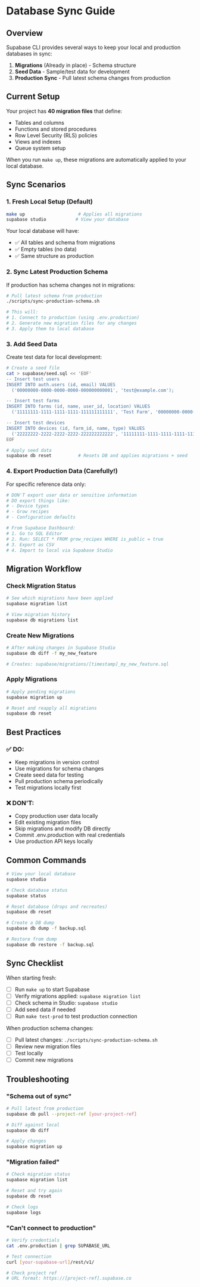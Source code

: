 # Database Sync Guide

## Overview

Supabase CLI provides several ways to keep your local and production databases in sync:

1. **Migrations** (Already in place) - Schema structure
2. **Seed Data** - Sample/test data for development
3. **Production Sync** - Pull latest schema changes from production

## Current Setup

Your project has **40 migration files** that define:
- Tables and columns
- Functions and stored procedures
- Row Level Security (RLS) policies
- Views and indexes
- Queue system setup

When you run `make up`, these migrations are automatically applied to your local database.

## Sync Scenarios

### 1. Fresh Local Setup (Default)
```bash
make up                    # Applies all migrations
supabase studio           # View your database
```

Your local database will have:
- ✅ All tables and schema from migrations
- ✅ Empty tables (no data)
- ✅ Same structure as production

### 2. Sync Latest Production Schema
If production has schema changes not in migrations:

```bash
# Pull latest schema from production
./scripts/sync-production-schema.sh

# This will:
# 1. Connect to production (using .env.production)
# 2. Generate new migration files for any changes
# 3. Apply them to local database
```

### 3. Add Seed Data
Create test data for local development:

```bash
# Create a seed file
cat > supabase/seed.sql << 'EOF'
-- Insert test users
INSERT INTO auth.users (id, email) VALUES 
  ('00000000-0000-0000-0000-000000000001', 'test@example.com');

-- Insert test farms
INSERT INTO farms (id, name, user_id, location) VALUES 
  ('11111111-1111-1111-1111-111111111111', 'Test Farm', '00000000-0000-0000-0000-000000000001', 'Test Location');

-- Insert test devices
INSERT INTO devices (id, farm_id, name, type) VALUES 
  ('22222222-2222-2222-2222-222222222222', '11111111-1111-1111-1111-111111111111', 'Test Sensor', 'sensor');
EOF

# Apply seed data
supabase db reset          # Resets DB and applies migrations + seed
```

### 4. Export Production Data (Carefully!)
For specific reference data only:

```bash
# DON'T export user data or sensitive information
# DO export things like:
# - Device types
# - Grow recipes
# - Configuration defaults

# From Supabase Dashboard:
# 1. Go to SQL Editor
# 2. Run: SELECT * FROM grow_recipes WHERE is_public = true
# 3. Export as CSV
# 4. Import to local via Supabase Studio
```

## Migration Workflow

### Check Migration Status
```bash
# See which migrations have been applied
supabase migration list

# View migration history
supabase db migrations list
```

### Create New Migrations
```bash
# After making changes in Supabase Studio
supabase db diff -f my_new_feature

# Creates: supabase/migrations/[timestamp]_my_new_feature.sql
```

### Apply Migrations
```bash
# Apply pending migrations
supabase migration up

# Reset and reapply all migrations
supabase db reset
```

## Best Practices

### ✅ DO:
- Keep migrations in version control
- Use migrations for schema changes
- Create seed data for testing
- Pull production schema periodically
- Test migrations locally first

### ❌ DON'T:
- Copy production user data locally
- Edit existing migration files
- Skip migrations and modify DB directly
- Commit .env.production with real credentials
- Use production API keys locally

## Common Commands

```bash
# View your local database
supabase studio

# Check database status
supabase status

# Reset database (drops and recreates)
supabase db reset

# Create a DB dump
supabase db dump -f backup.sql

# Restore from dump
supabase db restore -f backup.sql
```

## Sync Checklist

When starting fresh:
- [ ] Run `make up` to start Supabase
- [ ] Verify migrations applied: `supabase migration list`
- [ ] Check schema in Studio: `supabase studio`
- [ ] Add seed data if needed
- [ ] Run `make test-prod` to test production connection

When production schema changes:
- [ ] Pull latest changes: `./scripts/sync-production-schema.sh`
- [ ] Review new migration files
- [ ] Test locally
- [ ] Commit new migrations

## Troubleshooting

### "Schema out of sync"
```bash
# Pull latest from production
supabase db pull --project-ref [your-project-ref]

# Diff against local
supabase db diff

# Apply changes
supabase migration up
```

### "Migration failed"
```bash
# Check migration status
supabase migration list

# Reset and try again
supabase db reset

# Check logs
supabase logs
```

### "Can't connect to production"
```bash
# Verify credentials
cat .env.production | grep SUPABASE_URL

# Test connection
curl [your-supabase-url]/rest/v1/

# Check project ref
# URL format: https://[project-ref].supabase.co
```
